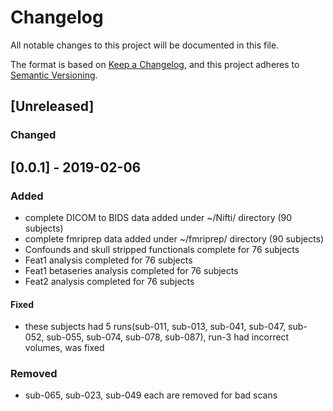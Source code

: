 # Changelog
All notable changes to this project will be documented in this file.  
  
  
The format is based on [Keep a Changelog](https://keepachangelog.com/en/1.0.0/),
and this project adheres to [Semantic Versioning](https://semver.org/spec/v2.0.0.html).

## [Unreleased]
### Changed
  
  
## [0.0.1] - 2019-02-06 
### Added  
- complete DICOM to BIDS data added under ~/Nifti/ directory (90 subjects)
- complete fmriprep data added under ~/fmriprep/ directory (90 subjects)
- Confounds and skull stripped functionals complete for 76 subjects
- Feat1 analysis completed for 76 subjects 
- Feat1 betaseries analysis completed for 76 subjects
- Feat2 analysis completed for 76 subjects

#### Fixed  
- these subjects had 5 runs(sub-011, sub-013, sub-041, sub-047, sub-052, sub-055, sub-074, sub-078, sub-087), run-3 had incorrect volumes, was fixed

### Removed
- sub-065, sub-023, sub-049 each are removed for bad scans





